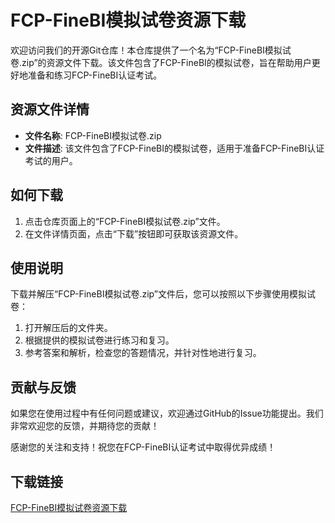 # FCP-FineBI模拟试卷资源下载

欢迎访问我们的开源Git仓库！本仓库提供了一个名为“FCP-FineBI模拟试卷.zip”的资源文件下载。该文件包含了FCP-FineBI的模拟试卷，旨在帮助用户更好地准备和练习FCP-FineBI认证考试。

## 资源文件详情

- **文件名称**: FCP-FineBI模拟试卷.zip
- **文件描述**: 该文件包含了FCP-FineBI的模拟试卷，适用于准备FCP-FineBI认证考试的用户。

## 如何下载

1. 点击仓库页面上的“FCP-FineBI模拟试卷.zip”文件。
2. 在文件详情页面，点击“下载”按钮即可获取该资源文件。

## 使用说明

下载并解压“FCP-FineBI模拟试卷.zip”文件后，您可以按照以下步骤使用模拟试卷：

1. 打开解压后的文件夹。
2. 根据提供的模拟试卷进行练习和复习。
3. 参考答案和解析，检查您的答题情况，并针对性地进行复习。

## 贡献与反馈

如果您在使用过程中有任何问题或建议，欢迎通过GitHub的Issue功能提出。我们非常欢迎您的反馈，并期待您的贡献！

感谢您的关注和支持！祝您在FCP-FineBI认证考试中取得优异成绩！

## 下载链接

[FCP-FineBI模拟试卷资源下载](https://pan.quark.cn/s/e70a14e77d4c)